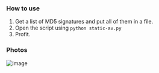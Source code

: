 ### How to use
1. Get a list of MD5 signatures and put all of them in a file.
2. Open the script using ```python static-av.py```
3. Profit.

### Photos
![image](https://user-images.githubusercontent.com/107792221/188279209-d3260735-c7d7-462f-974f-1a5b1eaf0ff7.png)
